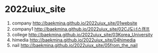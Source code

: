# 2022uiux_site
1. company http://baekmina.github.io/2022uiux_site/01website
2. company1 http://baekmina.github.io/2022uiux_site/02CJ도너스캠프
3. college http://baekmina.github.io/2022uiux_site/03Korea_University
4. himedia http://baekmina.github.io/2022uiux_site/04himedia
5. nail http://baekmina.github.io/2022uiux_site/05from_the_nail